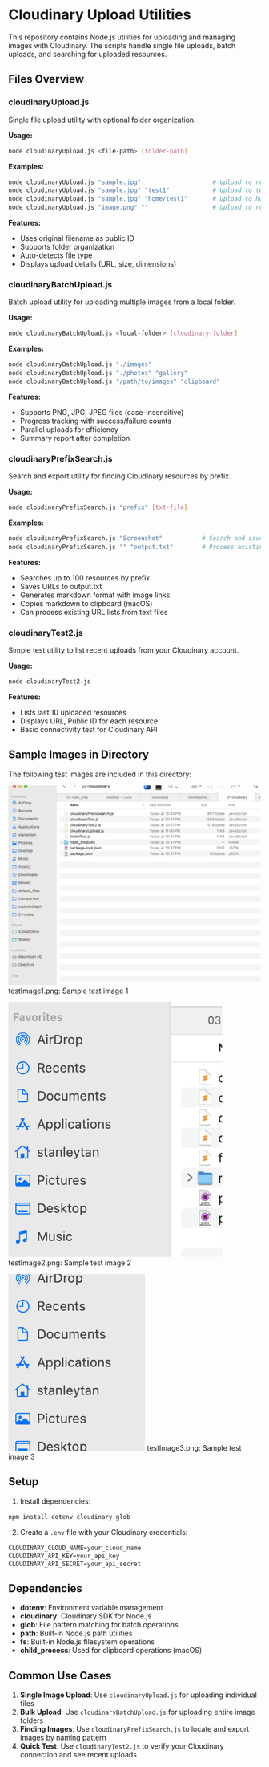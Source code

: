 # Cloudinary Upload Utilities

This repository contains Node.js utilities for uploading and managing images with Cloudinary. The scripts handle single file uploads, batch uploads, and searching for uploaded resources.

## Files Overview

### cloudinaryUpload.js
Single file upload utility with optional folder organization.

**Usage:**
```bash
node cloudinaryUpload.js <file-path> [folder-path]
```

**Examples:**
```bash
node cloudinaryUpload.js "sample.jpg"                    # Upload to root
node cloudinaryUpload.js "sample.jpg" "test1"            # Upload to test1 folder  
node cloudinaryUpload.js "sample.jpg" "home/test1"       # Upload to home/test1 folder
node cloudinaryUpload.js "image.png" ""                  # Upload to root (empty folder)
```

**Features:**
- Uses original filename as public ID
- Supports folder organization
- Auto-detects file type
- Displays upload details (URL, size, dimensions)

### cloudinaryBatchUpload.js
Batch upload utility for uploading multiple images from a local folder.

**Usage:**
```bash
node cloudinaryBatchUpload.js <local-folder> [cloudinary-folder]
```

**Examples:**
```bash
node cloudinaryBatchUpload.js "./images"                                    # Upload all .png/.jpg to root
node cloudinaryBatchUpload.js "./photos" "gallery"                         # Upload all .png/.jpg to gallery folder
node cloudinaryBatchUpload.js "/path/to/images" "clipboard"                # Upload all .png/.jpg to clipboard folder
```

**Features:**
- Supports PNG, JPG, JPEG files (case-insensitive)
- Progress tracking with success/failure counts
- Parallel uploads for efficiency
- Summary report after completion

### cloudinaryPrefixSearch.js
Search and export utility for finding Cloudinary resources by prefix.

**Usage:**
```bash
node cloudinaryPrefixSearch.js "prefix" [txt-file]
```

**Examples:**
```bash
node cloudinaryPrefixSearch.js "Screenshot"           # Search and save URLs
node cloudinaryPrefixSearch.js "" "output.txt"        # Process existing txt file to markdown
```

**Features:**
- Searches up to 100 resources by prefix
- Saves URLs to output.txt
- Generates markdown format with image links
- Copies markdown to clipboard (macOS)
- Can process existing URL lists from text files

### cloudinaryTest2.js
Simple test utility to list recent uploads from your Cloudinary account.

**Usage:**
```bash
node cloudinaryTest2.js
```

**Features:**
- Lists last 10 uploaded resources
- Displays URL, Public ID for each resource
- Basic connectivity test for Cloudinary API

## Sample Images in Directory

The following test images are included in this directory:

![testImage1.png](./testImage1.png) testImage1.png: Sample test image 1

![testImage2.png](./testImage2.png) testImage2.png: Sample test image 2

![testImage3.png](./testImage3.png) testImage3.png: Sample test image 3

## Setup

1. Install dependencies:
```bash
npm install dotenv cloudinary glob
```

2. Create a `.env` file with your Cloudinary credentials:
```
CLOUDINARY_CLOUD_NAME=your_cloud_name
CLOUDINARY_API_KEY=your_api_key
CLOUDINARY_API_SECRET=your_api_secret
```

## Dependencies

- **dotenv**: Environment variable management
- **cloudinary**: Cloudinary SDK for Node.js
- **glob**: File pattern matching for batch operations
- **path**: Built-in Node.js path utilities
- **fs**: Built-in Node.js filesystem operations
- **child_process**: Used for clipboard operations (macOS)

## Common Use Cases

1. **Single Image Upload**: Use `cloudinaryUpload.js` for uploading individual files
2. **Bulk Upload**: Use `cloudinaryBatchUpload.js` for uploading entire image folders
3. **Finding Images**: Use `cloudinaryPrefixSearch.js` to locate and export images by naming pattern
4. **Quick Test**: Use `cloudinaryTest2.js` to verify your Cloudinary connection and see recent uploads